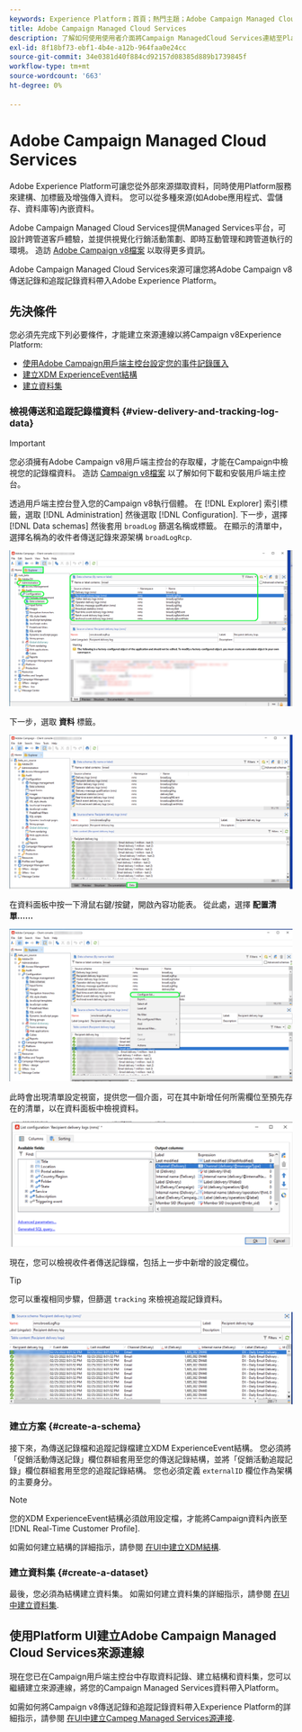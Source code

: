 ```yaml
---
keywords: Experience Platform；首頁；熱門主題；Adobe Campaign Managed Cloud Services；行銷活動；行銷活動托管服務
title: Adobe Campaign Managed Cloud Services
description: 了解如何使用使用者介面將Campaign ManagedCloud Services連結至Platform
exl-id: 8f18bf73-ebf1-4b4e-a12b-964faa0e24cc
source-git-commit: 34e0381d40f884cd92157d08385d889b1739845f
workflow-type: tm+mt
source-wordcount: '663'
ht-degree: 0%

---
```


# Adobe Campaign Managed Cloud Services

Adobe Experience Platform可讓您從外部來源擷取資料，同時使用Platform服務來建構、加標籤及增強傳入資料。 您可以從多種來源(如Adobe應用程式、雲儲存、資料庫等)內嵌資料。

Adobe Campaign Managed Cloud Services提供Managed Services平台，可設計跨管道客戶體驗，並提供視覺化行銷活動策劃、即時互動管理和跨管道執行的環境。 造訪 [Adobe Campaign v8檔案](https://experienceleague.adobe.com/docs/campaign/campaign-v8/campaign-home.html?lang=en) 以取得更多資訊。

Adobe Campaign Managed Cloud Services來源可讓您將Adobe Campaign v8傳送記錄和追蹤記錄資料帶入Adobe Experience Platform。

## 先決條件

您必須先完成下列必要條件，才能建立來源連線以將Campaign v8Experience Platform:

* [使用Adobe Campaign用戶端主控台設定您的事件記錄匯入](#view-delivery-and-tracking-log-data)
* [建立XDM ExperienceEvent結構](#create-a-schema)
* [建立資料集](#create-a-dataset)

### 檢視傳送和追蹤記錄檔資料 {#view-delivery-and-tracking-log-data}

>[!IMPORTANT]
>
>您必須擁有Adobe Campaign v8用戶端主控台的存取權，才能在Campaign中檢視您的記錄檔資料。 造訪 [Campaign v8檔案](https://experienceleague.adobe.com/docs/campaign/campaign-v8/deploy/connect.html?lang=en) 以了解如何下載和安裝用戶端主控台。

透過用戶端主控台登入您的Campaign v8執行個體。 在 [!DNL Explorer] 索引標籤，選取 [!DNL Administration] 然後選取 [!DNL Configuration]. 下一步，選擇 [!DNL Data schemas] 然後套用 `broadLog` 篩選名稱或標籤。 在顯示的清單中，選擇名稱為的收件者傳送記錄來源架構 `broadLogRcp`.

![已選取「瀏覽器」索引標籤的Adobe Campaign v8用戶端主控台，管理、設定和資料結構節點已擴充並篩選設為「廣泛」。](./images/campaign/explorer.png)

下一步，選取 **資料** 標籤。

![已選取資料索引標籤的Adobe Campaign v8用戶端主控台。](./images/campaign/data.png)

在資料面板中按一下滑鼠右鍵/按鍵，開啟內容功能表。 從此處，選擇 **配置清單……**

![開啟內容功能表並選取「設定清單」選項的Adobe Campaign v8用戶端主控台。](./images/campaign/configure.png)

此時會出現清單設定視窗，提供您一個介面，可在其中新增任何所需欄位至預先存在的清單，以在資料面板中檢視資料。

![可新增供檢視之收件者傳送記錄檔的設定清單。](./images/campaign/list-configuration.png)

現在，您可以檢視收件者傳送記錄檔，包括上一步中新增的設定欄位。

>[!TIP]
>
>您可以重複相同步驟，但篩選 `tracking` 來檢視追蹤記錄資料。

![收件者傳送記錄檔會顯示其上次修改的名稱、傳送通道、內部傳送名稱及標籤的相關資訊。](./images/campaign/recipient-delivery-logs.png)

### 建立方案 {#create-a-schema}

接下來，為傳送記錄檔和追蹤記錄檔建立XDM ExperienceEvent結構。 您必須將「促銷活動傳送記錄」欄位群組套用至您的傳送記錄結構，並將「促銷活動追蹤記錄」欄位群組套用至您的追蹤記錄結構。 您也必須定義 `externalID` 欄位作為架構的主要身分。

>[!NOTE]
>
>您的XDM ExperienceEvent結構必須啟用設定檔，才能將Campaign資料內嵌至 [!DNL Real-Time Customer Profile].

如需如何建立結構的詳細指示，請參閱 [在UI中建立XDM結構](../../../xdm/tutorials/create-schema-ui.md).

### 建立資料集 {#create-a-dataset}

最後，您必須為結構建立資料集。 如需如何建立資料集的詳細指示，請參閱 [在UI中建立資料集](../../../catalog/datasets/user-guide.md).

## 使用Platform UI建立Adobe Campaign Managed Cloud Services來源連線

現在您已在Campaign用戶端主控台中存取資料記錄、建立結構和資料集，您可以繼續建立來源連線，將您的Campaign Managed Services資料帶入Platform。

如需如何將Campaign v8傳送記錄和追蹤記錄資料帶入Experience Platform的詳細指示，請參閱 [在UI中建立Campeg Managed Services源連接](../../tutorials/ui/create/adobe-applications/campaign.md).
